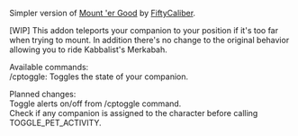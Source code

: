 Simpler version of [Mount 'er Good](https://github.com/FiftyCaliber/ToS-Addons/tree/master/addons/mountergood) by [FiftyCaliber](https://github.com/FiftyCaliber/ToS-Addons).

[WIP] This addon teleports your companion to your position if it's too far when trying to mount. In addition there's no change to the original behavior allowing you to ride Kabbalist's Merkabah.

Available commands:<br/>
/cptoggle: Toggles the state of your companion.

Planned changes:<br/>
Toggle alerts on/off from /cptoggle command.<br/>
Check if any companion is assigned to the character before calling TOGGLE_PET_ACTIVITY.
